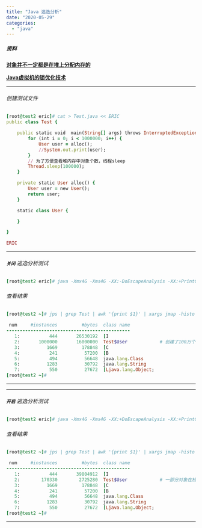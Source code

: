 ```yaml
---
title: "Java 逃逸分析"
date: "2020-05-29"
categories: 
  - "java"
---
```


##### 资料

**[对象并不一定都是在堆上分配内存的](https://blog.csdn.net/w372426096/article/details/80333657 "对象并不一定都是在堆上分配内存的")**

**[Java虚拟机的锁优化技术](https://mp.weixin.qq.com/s?__biz=MzI3NzE0NjcwMg==&mid=2650121186&idx=1&sn=248d37be27d3bbeb103464b2a96a0ae4&chksm=f36bbec3c41c37d59277ac8539a616b65ec44637f341325056e98323e8780e09c6e4f7cc7a85&scene=21#wechat_redirect "Java虚拟机的锁优化技术")**

* * *

###### 创建测试文件

```ruby
[root@test2 eric]# cat > Test.java << ERIC
public class Test {

    public static void  main(String[] args) throws InterruptedException {
        for (int i = 0; i < 1000000; i++) {
            User user = alloc();
            //System.out.print(user);
        }
        // 为了方便查看堆内存中对象个数，线程sleep
        Thread.sleep(100000);
    }

    private static User alloc() {
        User user = new User();
        return user;
    }

    static class User {

    }

}

ERIC

```

* * *

###### **`关闭`** 逃逸分析测试

```ruby
[root@test2 eric]# java -Xmx4G -Xms4G -XX:-DoEscapeAnalysis -XX:+PrintGCDetails -XX:+HeapDumpOnOutOfMemoryError Test
```

###### 查看结果

```ruby
[root@test2 ~]# jps | grep Test | awk '{print $1}' | xargs jmap -histo | head

 num     #instances         #bytes  class name
----------------------------------------------
   1:           444       26530192  [I
   2:       1000000       16000000  Test$User            # 创建了100万个对象
   3:          1669         178848  [C
   4:           241          57200  [B
   5:           494          56648  java.lang.Class
   6:          1283          30792  java.lang.String
   7:           550          27672  [Ljava.lang.Object;
[root@test2 ~]#
```

* * *

* * *

###### **`开启`** 逃逸分析测试

```ruby
[root@test2 eric]# java -Xmx4G -Xms4G -XX:+DoEscapeAnalysis -XX:+PrintGCDetails -XX:+HeapDumpOnOutOfMemoryError Test
```

###### 查看结果

```ruby
[root@test2 ~]# jps | grep Test | awk '{print $1}' | xargs jmap -histo | head

 num     #instances         #bytes  class name
----------------------------------------------
   1:           444       39804912  [I
   2:        170330        2725280  Test$User            # 一部分对象在栈中
   3:          1669         178848  [C
   4:           241          57200  [B
   5:           494          56648  java.lang.Class
   6:          1283          30792  java.lang.String
   7:           550          27672  [Ljava.lang.Object;
[root@test2 ~]#
```

* * *
